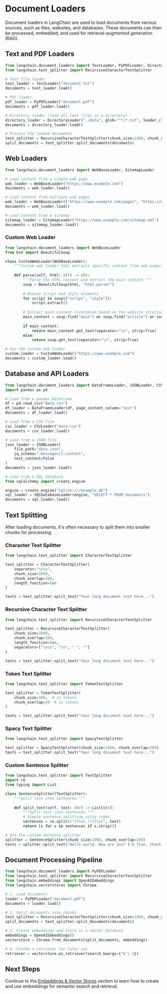 # Document Loaders

Document loaders in LangChain are used to load documents from various sources, such as files, websites, and databases. These documents can then be processed, embedded, and used for retrieval-augmented generation (RAG).

## Text and PDF Loaders

```python
from langchain.document_loaders import TextLoader, PyPDFLoader, DirectoryLoader
from langchain.text_splitter import RecursiveCharacterTextSplitter

# Text file loader
text_loader = TextLoader("document.txt")
documents = text_loader.load()

# PDF loader
pdf_loader = PyPDFLoader("document.pdf")
documents = pdf_loader.load()

# Directory loader (load all text files in a directory)
directory_loader = DirectoryLoader("./data", glob="**/*.txt", loader_cls=TextLoader)
documents = directory_loader.load()

# Process the loaded documents
text_splitter = RecursiveCharacterTextSplitter(chunk_size=1000, chunk_overlap=200)
split_documents = text_splitter.split_documents(documents)
```

## Web Loaders

```python
from langchain.document_loaders import WebBaseLoader, SitemapLoader

# Load content from a single web page
web_loader = WebBaseLoader("https://www.example.com")
documents = web_loader.load()

# Load content from multiple web pages
web_loader = WebBaseLoader(["https://www.example.com/page1", "https://www.example.com/page2"])
documents = web_loader.load()

# Load content from a sitemap
sitemap_loader = SitemapLoader("https://www.example.com/sitemap.xml")
documents = sitemap_loader.load()
```

### Custom Web Loader

```python
from langchain.document_loaders import WebBaseLoader
from bs4 import BeautifulSoup

class CustomWebLoader(WebBaseLoader):
    """Custom web loader that extracts specific content from web pages."""
    
    def parse(self, html: str) -> str:
        """Parse the HTML content and extract the main content."""
        soup = BeautifulSoup(html, "html.parser")
        
        # Remove script and style elements
        for script in soup(["script", "style"]):
            script.extract()
        
        # Extract main content (customize based on the website structure)
        main_content = soup.find("main") or soup.find("article") or soup.find("div", {"class": "content"})
        
        if main_content:
            return main_content.get_text(separator="\n", strip=True)
        else:
            return soup.get_text(separator="\n", strip=True)

# Use the custom web loader
custom_loader = CustomWebLoader("https://www.example.com")
documents = custom_loader.load()
```

## Database and API Loaders

```python
from langchain.document_loaders import DataFrameLoader, JSONLoader, CSVLoader, SQLDatabaseLoader
import pandas as pd

# Load from a pandas DataFrame
df = pd.read_csv("data.csv")
df_loader = DataFrameLoader(df, page_content_column="text")
documents = df_loader.load()

# Load from a CSV file
csv_loader = CSVLoader("data.csv")
documents = csv_loader.load()

# Load from a JSON file
json_loader = JSONLoader(
    file_path="data.json",
    jq_schema=".messages[].content",
    text_content=False
)
documents = json_loader.load()

# Load from a SQL database
from sqlalchemy import create_engine

engine = create_engine("sqlite:///example.db")
sql_loader = SQLDatabaseLoader(engine, "SELECT * FROM documents")
documents = sql_loader.load()
```

## Text Splitting

After loading documents, it's often necessary to split them into smaller chunks for processing.

### Character Text Splitter

```python
from langchain.text_splitter import CharacterTextSplitter

text_splitter = CharacterTextSplitter(
    separator="\n\n",
    chunk_size=1000,
    chunk_overlap=200,
    length_function=len
)

texts = text_splitter.split_text("Your long document text here...")
```

### Recursive Character Text Splitter

```python
from langchain.text_splitter import RecursiveCharacterTextSplitter

text_splitter = RecursiveCharacterTextSplitter(
    chunk_size=1000,
    chunk_overlap=200,
    length_function=len,
    separators=["\n\n", "\n", " ", ""]
)

texts = text_splitter.split_text("Your long document text here...")
```

### Token Text Splitter

```python
from langchain.text_splitter import TokenTextSplitter

text_splitter = TokenTextSplitter(
    chunk_size=100,  # in tokens
    chunk_overlap=20  # in tokens
)

texts = text_splitter.split_text("Your long document text here...")
```

### Spacy Text Splitter

```python
from langchain.text_splitter import SpacyTextSplitter

text_splitter = SpacyTextSplitter(chunk_size=1000, chunk_overlap=200)
texts = text_splitter.split_text("Your long document text here...")
```

### Custom Sentence Splitter

```python
from langchain.text_splitter import TextSplitter
import re
from typing import List

class SentenceSplitter(TextSplitter):
    """Split text into sentences."""
    
    def split_text(self, text: str) -> List[str]:
        """Split text into sentences."""
        # Simple sentence splitting using regex
        sentences = re.split(r'(?<=[.!?])\s+', text)
        return [s for s in sentences if s.strip()]

# Use the custom sentence splitter
splitter = SentenceSplitter(chunk_size=1000, chunk_overlap=200)
texts = splitter.split_text("Hello world. How are you? I'm fine, thank you!")
```

## Document Processing Pipeline

```python
from langchain.document_loaders import PyPDFLoader
from langchain.text_splitter import RecursiveCharacterTextSplitter
from langchain.embeddings import OpenAIEmbeddings
from langchain.vectorstores import Chroma

# 1. Load documents
loader = PyPDFLoader("document.pdf")
documents = loader.load()

# 2. Split documents into chunks
text_splitter = RecursiveCharacterTextSplitter(chunk_size=1000, chunk_overlap=200)
split_documents = text_splitter.split_documents(documents)

# 3. Create embeddings and store in a vector database
embeddings = OpenAIEmbeddings()
vectorstore = Chroma.from_documents(split_documents, embeddings)

# 4. Create a retriever for later use
retriever = vectorstore.as_retriever(search_kwargs={"k": 4})
```

## Next Steps

Continue to the [Embeddings & Vector Stores](../07_embeddings/README.md) section to learn how to create and use embeddings for semantic search and retrieval.